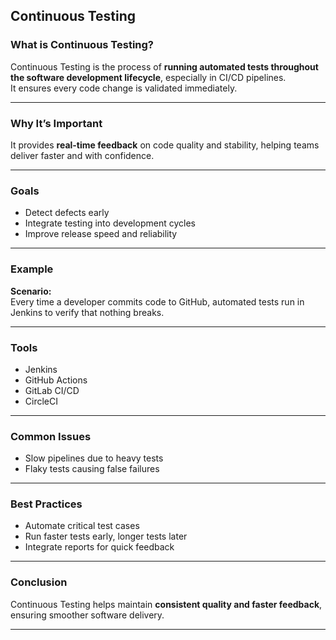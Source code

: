 
## Continuous Testing

### What is Continuous Testing?
Continuous Testing is the process of **running automated tests throughout the software development lifecycle**, especially in CI/CD pipelines.  
It ensures every code change is validated immediately.

---

### Why It’s Important
It provides **real-time feedback** on code quality and stability, helping teams deliver faster and with confidence.

---

### Goals
- Detect defects early  
- Integrate testing into development cycles  
- Improve release speed and reliability  

---

### Example
**Scenario:**  
Every time a developer commits code to GitHub, automated tests run in Jenkins to verify that nothing breaks.

---

### Tools
- Jenkins  
- GitHub Actions  
- GitLab CI/CD  
- CircleCI  

---

### Common Issues
- Slow pipelines due to heavy tests  
- Flaky tests causing false failures  

---

### Best Practices
- Automate critical test cases  
- Run faster tests early, longer tests later  
- Integrate reports for quick feedback  

---

### Conclusion
Continuous Testing helps maintain **consistent quality and faster feedback**, ensuring smoother software delivery.

---
